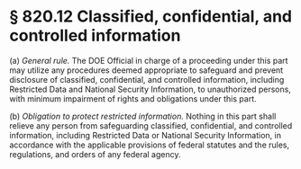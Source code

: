 # § 820.12   Classified, confidential, and controlled information

(a) *General rule.* The DOE Official in charge of a proceeding under this part may utilize any procedures deemed appropriate to safeguard and prevent disclosure of classified, confidential, and controlled information, including Restricted Data and National Security Information, to unauthorized persons, with minimum impairment of rights and obligations under this part. 


(b) *Obligation to protect restricted information.* Nothing in this part shall relieve any person from safeguarding classified, confidential, and controlled information, including Restricted Data or National Security Information, in accordance with the applicable provisions of federal statutes and the rules, regulations, and orders of any federal agency. 




